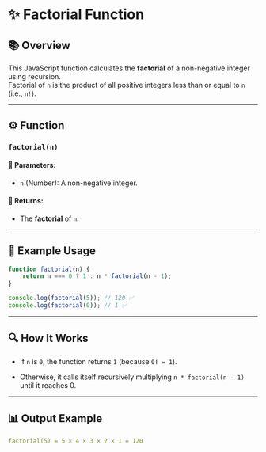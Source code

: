 # ✨ Factorial Function

## 📚 Overview
This JavaScript function calculates the **factorial** of a non-negative integer using recursion.  
Factorial of `n` is the product of all positive integers less than or equal to `n` (i.e., `n!`).

---

## ⚙️ Function

### `factorial(n)`

#### 🧾 Parameters:
- `n` (Number): A non-negative integer.

#### 🎯 Returns:
- The **factorial** of `n`.

---

## 🧪 Example Usage

```javascript
function factorial(n) {
    return n === 0 ? 1 : n * factorial(n - 1);
}

console.log(factorial(5)); // 120 ✅
console.log(factorial(0)); // 1 ✅
```

---
## 🔍 How It Works
- If `n` is `0`, the function returns `1` (because `0! = 1`).

- Otherwise, it calls itself recursively multiplying `n * factorial(n - 1)` until it reaches 0.

---
## 📊 Output Example
```yaml
factorial(5) = 5 × 4 × 3 × 2 × 1 = 120
```
